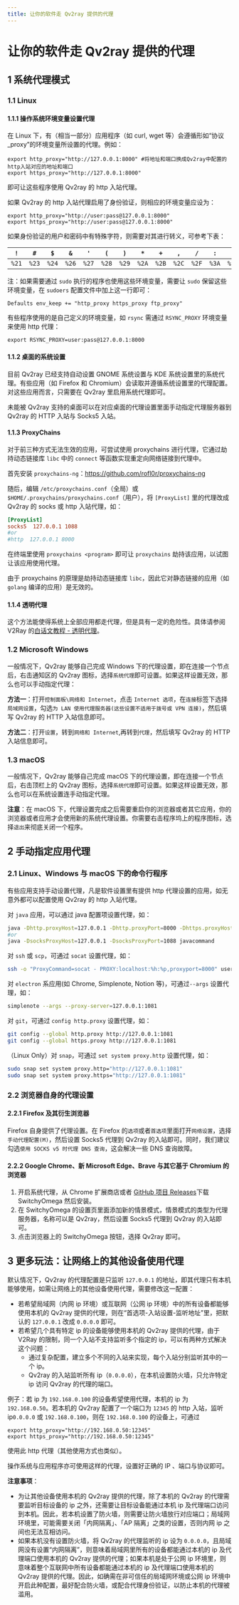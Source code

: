 ```yaml
---
title: 让你的软件走 Qv2ray 提供的代理
---
```


# 让你的软件走 Qv2ray 提供的代理

## 1 系统代理模式

### 1.1 Linux

#### 1.1.1 操作系统环境变量设置代理

在 Linux 下，有（相当一部分）应用程序（如 curl, wget 等）会遵循形如“协议_proxy”的环境变量所设置的代理。例如：

```shell
export http_proxy="http://127.0.0.1:8000" #将地址和端口换成Qv2ray中配置的http入站对应的地址和端口
export https_proxy="http://127.0.0.1:8000"
```

即可让这些程序使用 Qv2ray 的 http 入站代理。

如果 Qv2ray 的 http 入站代理启用了身份验证，则相应的环境变量应设为：

```shell
export http_proxy="http://user:pass@127.0.0.1:8000"
export https_proxy="http://user:pass@127.0.0.1:8000"
```

如果身份验证的用户和密码中有特殊字符，则需要对其进行转义，可参考下表：

| `!`   | `#`   | `$`   | `&`   | `'`   | `(`   | `)`   | `*`   | `+`   | `,`   | `/`   | `:`   | `;`   | `=`   | `?`   | `@`   | `[`   | `]`   |
| ----- | ----- | ----- | ----- | ----- | ----- | ----- | ----- | ----- | ----- | ----- | ----- | ----- | ----- | ----- | ----- | ----- | ----- |
| `%21` | `%23` | `%24` | `%26` | `%27` | `%28` | `%29` | `%2A` | `%2B` | `%2C` | `%2F` | `%3A` | `%3B` | `%3D` | `%3F` | `%40` | `%5B` | `%5D` |

注：如果需要通过 `sudo` 执行的程序也使用这些环境变量，需要让 `sudo` 保留这些环境变量，在 `sudoers` 配置文件中加上这一行即可：

```
Defaults env_keep += "http_proxy https_proxy ftp_proxy"
```

有些程序使用的是自己定义的环境变量，如 `rsync` 需通过 `RSYNC_PROXY` 环境变量来使用 http 代理：

```
export RSYNC_PROXY=user:pass@127.0.0.1:8000
```

#### 1.1.2 桌面的系统设置

目前 Qv2ray 已经支持自动设置 GNOME 系统设置与 KDE 系统设置里的系统代理。有些应用（如 Firefox 和 Chromium）会读取并遵循系统设置里的代理配置。对这些应用而言，只需要在 Qv2ray 里启用系统代理即可。

未能被 Qv2ray 支持的桌面可以在对应桌面的代理设置里面手动指定代理服务器到 Qv2ray 的 HTTP 入站与 Socks5 入站。

#### 1.1.3 ProxyChains

对于前三种方式无法生效的应用，可尝试使用 proxychains 进行代理，它通过劫持动态链接库 `libc` 中的 `connect` 等函数实现重定向网络链接到代理中。

首先安装 `proxychains-ng`：https://github.com/rofl0r/proxychains-ng

随后，编辑 `/etc/proxychains.conf`（全局）或`$HOME/.proxychains/proxychains.conf`（用户），将 `[ProxyList]` 里的代理改成 Qv2ray 的 socks 或 http 入站代理，如：

```conf
[ProxyList]
socks5  127.0.0.1 1088
#or
#http  127.0.0.1 8000
```

在终端里使用 `proxychains <program>` 即可让 `proxychains` 劫持该应用，以试图让该应用使用代理。

由于 proxychains 的原理是劫持动态链接库 `libc`，因此它对静态链接的应用（如 `golang` 编译的应用）是无效的。

#### 1.1.4 透明代理

这个方法能使得系统上全部应用都走代理，但是具有一定的危险性。具体请参阅 V2Ray 的[白话文教程 - 透明代理](https://guide.v2fly.org/app/transparent_proxy.html)。

### 1.2 Microsoft Windows

一般情况下，Qv2ray 能够自己完成 Windows 下的代理设置，即在连接一个节点后，右击通知区的 Qv2ray 图标，选择`系统代理`即可设置。如果这样设置无效，那么也可以手动指定代理：

**方法一**：打开`控制面板\网络和 Internet`，点击 `Internet 选项`，在`连接`标签下选择`局域网设置`，勾选`为 LAN 使用代理服务器(这些设置不适用于拨号或 VPN 连接)`，然后填写 Qv2ray 的 HTTP 入站信息即可。

**方法二**：打开`设置`，转到`网络和 Internet`,再转到`代理`，然后填写 Qv2ray 的 HTTP 入站信息即可。

### 1.3 macOS

一般情况下，Qv2ray 能够自己完成 macOS 下的代理设置，即在连接一个节点后，右击顶栏上的 Qv2ray 图标，选择`系统代理`即可设置。如果这样设置无效，那么也可以在系统设置连手动指定代理。

**注意**：在 macOS 下，代理设置完成之后需要重启你的浏览器或者其它应用，你的浏览器或者应用才会使用新的系统代理设置。你需要右击程序坞上的程序图标，选择`退出`来彻底关闭一个程序。

## 2 手动指定应用代理

### 2.1 Linux、Windows 与 macOS 下的命令行程序

有些应用支持手动设置代理，凡是软件设置里有提供 http 代理设置的应用，如无意外都可以配置使用 Qv2ray 的 http 入站代理。

对 `java` 应用，可以通过 java 配置项设置代理，如：

```bash
java -Dhttp.proxyHost=127.0.0.1 -Dhttp.proxyPort=8000 -Dhttps.proxyHost=127.0.0.1 -Dhttps.proxyPort=8000 javacommand
#or
java -DsocksProxyHost=127.0.0.1 -DsocksProxyPort=1088 javacommand
```

对 `ssh` 或 `scp`，可通过 `socat` 设置代理，如：

```bash
ssh -o "ProxyCommand=socat - PROXY:localhost:%h:%p,proxyport=8000" user@remotehost
```

对 `electron` 系应用(如 Chrome, Simplenote, Notion 等)，可通过`--args` 设置代理，如：

```bash
simplenote --args --proxy-server=127.0.0.1:1081
```

对 `git`，可通过 `config http.proxy` 设置代理，如：

```bash
git config --global http.proxy http://127.0.0.1:1081
git config --global https.proxy http://127.0.0.1:1081
```

（Linux Only）对 `snap`，可通过 `set system proxy.http` 设置代理，如：

```bash
sudo snap set system proxy.http="http://127.0.0.1:1081" 
sudo snap set system proxy.https="http://127.0.0.1:1081" 
```

### 2.2 浏览器自身的代理设置

#### 2.2.1 Firefox 及其衍生浏览器

Firefox 自身提供了代理设置。在 Firefox 的`选项`或者`首选项`里面打开`网络设置`，选择`手动代理配置(M)`，然后设置 Socks5 代理到 Qv2ray 的入站即可。同时，我们建议勾选`使用 SOCKS v5 时代理 DNS 查询`，这会解决一些 DNS 查询故障。

#### 2.2.2 Google Chrome、新 Microsoft Edge、Brave 与其它基于 Chromium 的浏览器

1. 开启系统代理，从 Chrome 扩展商店或者 [GitHub 项目 Releases](https://github.com/FelisCatus/SwitchyOmega/releases)下载 SwitchyOmega 然后安装。
2. 在 SwitchyOmega 的设置页里面添加新的情景模式，情景模式的类型为代理服务器，名称可以是 Qv2ray，然后设置 Socks5 代理到 Qv2ray 的入站即可。
3. 点击浏览器上的 SwitchyOmega 按钮，选择 Qv2ray 即可。

## 3 更多玩法：让网络上的其他设备使用代理

默认情况下，Qv2ray 的代理配置是只监听 `127.0.0.1` 的地址，即其代理只有本机能够使用，如需让网络上的其他设备使用代理，需要修改这一配置：

- 若希望局域网（内网 ip 环境）或互联网（公网 ip 环境）中的所有设备都能够使用本机的 Qv2ray 提供的代理，则在“首选项-入站设置-监听地址”里，把默认的 `127.0.0.1` 改成 `0.0.0.0` 即可。
- 若希望几个具有特定 ip 的设备能够使用本机的 Qv2ray 提供的代理，由于 V2Ray 的限制，同一个入站不支持监听多个指定的 ip，可以有两种方式解决这个问题：
  - 通过复杂配置，建立多个不同的入站来实现，每个入站分别监听其中的一个 ip。
  - Qv2ray 的入站监听所有 ip（`0.0.0.0`），在本机设置防火墙，只允许特定 ip 访问 Qv2ray 的代理的端口。

例子：若 ip 为 `192.168.0.100` 的设备希望使用代理，本机的 ip 为 `192.168.0.50`。若本机的 Qv2ray 配置了一个端口为 `12345` 的 http 入站，监听  ip`0.0.0.0` 或 `192.168.0.100`，则在 `192.168.0.100` 的设备上，可通过

```
export http_proxy="http://192.168.0.50:12345"
export https_proxy="http://192.168.0.50:12345"
```

使用此 http 代理（其他使用方式也类似）。

操作系统与应用程序亦可使用这样的代理，设置好正确的 IP 、端口与协议即可。

**注意事项**：

- 为让其他设备使用本机的 Qv2ray 提供的代理，除了本机的 Qv2ray 的代理需要监听目标设备的 ip 之外，还需要让目标设备能通过本机 ip 及代理端口访问到本机。因此，若本机设置了防火墙，则需要让防火墙放行对应端口；局域网环境里，可能需要关闭「内网隔离」、「AP 隔离」之类的设置，否则内网 ip 之间也无法互相访问。
- 如果本机没有设置防火墙，将 Qv2ray 的代理监听的 ip 设为 `0.0.0.0`，且局域网没有设置“内网隔离”，则意味着局域网里所有的设备都能通过本机的 ip 及代理端口使用本机的 Qv2ray 提供的代理；如果本机是处于公网 ip 环境里，则意味着整个互联网中所有设备都能通过本机的 ip 及代理端口使用本机的 Qv2ray 提供的代理。因此，如确需在非可信任的局域网环境或公网 ip 环境中开启此种配置，最好配合防火墙，或配合代理身份验证，以防止本机的代理被滥用。
